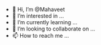 - 👋 Hi, I’m @Mahaveet
- 👀 I’m interested in ...
- 🌱 I’m currently learning ...
- 💞️ I’m looking to collaborate on ...
- 📫 How to reach me ...

<!---
Mahaveet/Mahaveet is a ✨ special ✨ repository because its `README.md` (this file) appears on your GitHub profile.
You can click the Preview link to take a look at your changes.
--->
